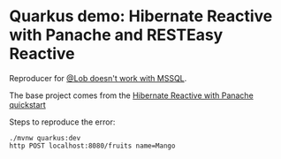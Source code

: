 # Quarkus demo: Hibernate Reactive with Panache and RESTEasy Reactive

Reproducer for [@Lob doesn't work with MSSQL](https://github.com/eclipse-vertx/vertx-sql-client/issues/1200).

The base project comes from the [Hibernate Reactive with Panache quickstart](https://github.com/quarkusio/quarkus-quickstarts/tree/main/hibernate-reactive-panache-quickstart)

Steps to reproduce the error:
```
./mvnw quarkus:dev
http POST localhost:8080/fruits name=Mango
```




